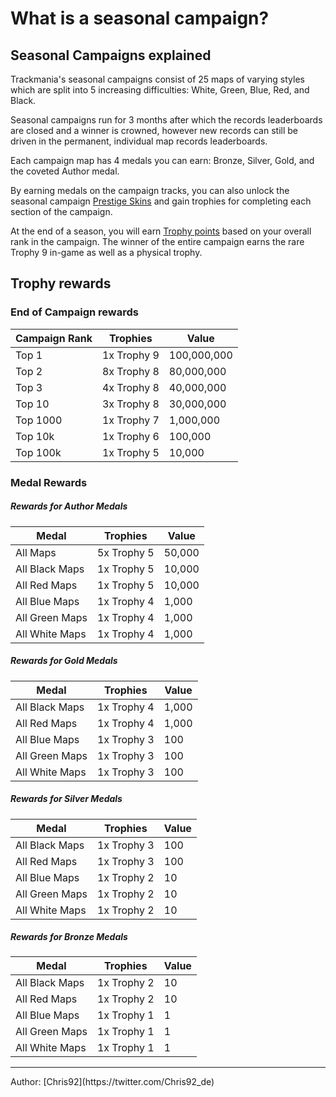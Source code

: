 # What is a seasonal campaign?

## Seasonal Campaigns explained
Trackmania's seasonal campaigns consist of 25 maps of varying styles which are split into 5 increasing difficulties: White, Green, Blue, Red, and Black.

Seasonal campaigns run for 3 months after which the records leaderboards are closed and a winner is crowned, however new records can still be driven in the permanent, individual map records leaderboards.

Each campaign map has 4 medals you can earn: Bronze, Silver, Gold, and the coveted Author medal.

By earning medals on the campaign tracks, you can also unlock the seasonal campaign [Prestige Skins](/prestige-skins) and gain trophies for completing each section of the campaign.

At the end of a season, you will earn [Trophy points](/trophy-points) based on your overall rank in the campaign. The winner of the entire campaign earns the rare Trophy 9 in-game as well as a physical trophy.

## Trophy rewards

### End of Campaign rewards

| Campaign Rank | Trophies | Value |
|---------------|----------|-------|
| Top 1 | 1x Trophy 9 | 100,000,000 |
| Top 2 | 8x Trophy 8 | 80,000,000 |
| Top 3 | 4x Trophy 8 | 40,000,000 |
| Top 10 | 3x Trophy 8 | 30,000,000 |
| Top 1000 | 1x Trophy 7 | 1,000,000 |
| Top 10k | 1x Trophy 6 | 100,000 |
| Top 100k | 1x Trophy 5 | 10,000 |

### Medal Rewards
##### Rewards for Author Medals
| Medal | Trophies | Value |
|-------|----------|-------|
| All Maps| 5x Trophy 5 | 50,000 |
| All Black Maps | 1x Trophy 5 | 10,000 |
| All Red Maps | 1x Trophy 5 | 10,000 |
| All Blue Maps | 1x Trophy 4 | 1,000 |
| All Green Maps | 1x Trophy 4 | 1,000 |
| All White Maps | 1x Trophy 4 | 1,000 |

##### Rewards for Gold Medals
| Medal | Trophies | Value |
|-------|----------|-------|
| All Black Maps | 1x Trophy 4 | 1,000 |
| All Red Maps | 1x Trophy 4 | 1,000 |
| All Blue Maps | 1x Trophy 3 | 100 |
| All Green Maps | 1x Trophy 3 | 100 |
| All White Maps | 1x Trophy 3 | 100 |

##### Rewards for Silver Medals
| Medal | Trophies | Value |
|-------|----------|-------|
| All Black Maps | 1x Trophy 3 | 100 |
| All Red Maps | 1x Trophy 3 | 100 |
| All Blue Maps | 1x Trophy 2 | 10 |
| All Green Maps | 1x Trophy 2 | 10 |
| All White Maps | 1x Trophy 2 | 10 |

##### Rewards for Bronze Medals
| Medal | Trophies | Value |
|-------|----------|-------|
| All Black Maps | 1x Trophy 2 | 10 |
| All Red Maps | 1x Trophy 2 | 10 |
| All Blue Maps | 1x Trophy 1 | 1 |
| All Green Maps | 1x Trophy 1 | 1 |
| All White Maps| 1x Trophy 1 | 1 |

<hr>
Author: [Chris92](https://twitter.com/Chris92_de)